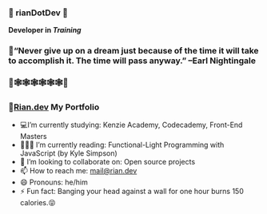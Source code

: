 ### 💯 rianDotDev 💯

**Developer in _Training_**

###  🦄“Never give up on a dream just because of the time it will take to accomplish it. The time will pass anyway.”  –Earl Nightingale  

### 👀🕸🕸🕸🕸🕸🕸👀
### 🎯[Rian.dev](http://rian.dev) My Portfolio





-  💻I’m currently studying: Kenzie Academy, Codecademy, Front-End Masters
- 👨🏻‍💻 I’m currently reading: Functional-Light Programming with JavaScript (by Kyle Simpson)
- 👯 I’m looking to collaborate on: Open source projects 
- 📫 How to reach me: <mail@rian.dev>
- 😄 Pronouns: he/him
- ⚡ Fun fact: Banging your head against a wall for one hour burns 150 calories.😝
